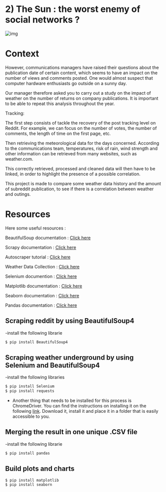# 2) The Sun : the worst enemy of social networks ?




![img](https://external-content.duckduckgo.com/iu/?u=http%3A%2F%2Ffondation-valentin-ribet.org%2Fwp-content%2Fuploads%2F2016%2F12%2Flogo-simplon.gif&f=1&nofb=1.png)

# Context

However, communications managers have raised their questions about the publication date of certain content, which seems to have an impact on the number of views and comments posted. One would almost suspect that computer hardware enthusiasts go outside on a sunny day.

Our manager therefore asked you to carry out a study on the impact of weather on the number of returns on company publications. It is important to be able to repeat this analysis throughout the year.


Tracking:

The first step consists of tackle the recovery of the post tracking level on Reddit. For example, we can focus on the number of votes, the number of comments, the length of time on the first page, etc.

Then retrieving the meteorological data for the days concerned. According to the communications team, temperatures, risk of rain, wind strength and other information can be retrieved from many websites, such as weather.com.

This correctly retrieved, processed and cleaned data will then have to be linked, in order to highlight the presence of a possible correlation.

This project is made to compare some weather data history and the amount of subreddit publication, to see if there is a correlation between weather and outings.

# Resources

Here some useful resources :

BeautifulSoup documentation : [Click here](https://www.crummy.com/software/BeautifulSoup/bs4/doc/)

Scrapy documentation : [Click here](https://scrapy.org/)

Autoscraper tutorial : [Click here](https://medium.com/better-programming/introducing-autoscraper-a-smart-fast-and-lightweight-web-scraper-for-python-20987f52c749)

Weather Data Collection : [Click here](https://towardsdatascience.com/weather-data-collection-web-scraping-using-python-a4189e7a2ee6)

Selenium documention : [Click here](https://www.selenium.dev/documentation/en/)

Matplotlib documentation : [Click here](https://matplotlib.org/)

Seaborn documentation : [Click here](https://seaborn.pydata.org/)

Pandas documentation : [Click here](https://pandas.pydata.org/docs/)

## Scraping reddit by using BeautifulSoup4

-install the following librarie
```bash
$ pip install BeautifulSoup4
```


## Scraping weather underground by using Selenium and BeautifulSoup4

-install the following libraries
```bash
$ pip install Selenium
$ pip install requests
```

- Another thing that needs to be installed for this process is ChromeDriver.
You can find the instructions on installing it on the following [link](https://chromedriver.chromium.org/downloads). 
Download it, install it and place it in a folder that is easily accessible to you.

## Merging the result in one unique .CSV file

-install the following librarie
```bash
$ pip install pandas
```


## Build plots and charts

```bash
$ pip install matplotlib
$ pip install seaborn
```
